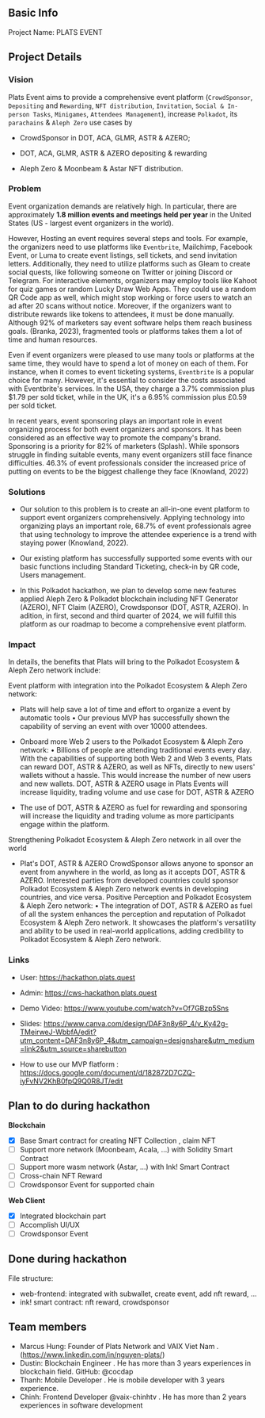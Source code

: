 ## Basic Info

Project Name: PLATS EVENT

## Project Details

### Vision

Plats Event aims to provide a comprehensive event platform (`CrowdSponsor`, `Depositing` and `Rewarding`, `NFT distribution`, `Invitation`, `Social & In-person Tasks`, `Minigames`, `Attendees Management`), increase `Polkadot`, its `parachains` & `Aleph Zero` use cases by
 
+ CrowdSponsor in DOT, ACA, GLMR, ASTR & AZERO; 

+ DOT, ACA, GLMR, ASTR & AZERO depositing & rewarding

+ Aleph Zero & Moonbeam & Astar NFT distribution.

### Problem
Event organization demands are relatively high. In particular, there are approximately **1.8 million events and meetings held per year** in the United States (US - largest event organizers in the world).

However, Hosting an event requires several steps and tools. For example, the organizers need to use platforms like `Eventbrite`, Mailchimp, Facebook Event, or Luma to create event listings, sell tickets, and send invitation letters. Additionally, they need to utilize platforms such as Gleam to create social quests, like following someone on Twitter or joining Discord or Telegram. For interactive elements, organizers may employ tools like Kahoot for quiz games or random Lucky Draw Web Apps. They could use a random QR Code app as well, which might stop working or force users to watch an ad after 20 scans without notice. Moreover, if the organizers want to distribute rewards like tokens to attendees, it must be done manually. Although 92% of marketers say event software helps them reach business goals. (Branka, 2023), fragmented tools or platforms takes them a lot of time and human resources.

Even if event organizers were pleased to use many tools or platforms at the same time, they would have to spend a lot of money on each of them. For instance, when it comes to event ticketing systems, `Eventbrite` is a popular choice for many. However, it's essential to consider the costs associated with Eventbrite's services. In the USA, they charge a 3.7% commission plus $1.79 per sold ticket, while in the UK, it's a 6.95% commission plus £0.59 per sold ticket.

In recent years, event sponsoring plays an important role in event organizing process for both event organizers and sponsors. It has been considered as an effective way to promote the company's brand. Sponsoring is a priority for 82% of marketers (Splash). While sponsors struggle in finding suitable events, many event organizers still face finance difficulties. 46.3% of event professionals consider the increased price of putting on events to be the biggest challenge they face (Knowland, 2022)

### Solutions
- Our solution to this problem is to create an all-in-one event platform to support event organizers comprehensively. Applying technology into organizing plays an important role, 68.7% of event professionals agree that using technology to improve the attendee experience is a trend with staying power (Knowland, 2022).

- Our existing platform has successfully supported some events with our basic functions including Standard Ticketing, check-in by QR code, Users management.

- In this Polkadot hackathon, we plan to develop some new features applied Aleph Zero & Polkadot blockchain including NFT Generator (AZERO), NFT Claim (AZERO), Crowdsponsor (DOT, ASTR, AZERO). In adition, in first, second and third quarter of 2024, we will fulfill this platform as our roadmap to become a comprehensive event platform.



### Impact
In details, the benefits that Plats will bring to the Polkadot Ecosystem & Aleph Zero network include:

Event platform with integration into the Polkadot Ecosystem & Aleph Zero network:

- Plats will help save a lot of time and effort to organize a event by automatic tools • Our previous MVP has successfully shown the capability of serving an event with over 10000 attendees.

- Onboard more Web 2 users to the Polkadot Ecosystem & Aleph Zero network: • Billions of people are attending traditional events every day. With the capabilities of supporting both Web 2 and Web 3 events, Plats can reward DOT, ASTR & AZERO, as well as NFTs, directly to new users' wallets without a hassle. This would increase the number of new users and new wallets. DOT, ASTR & AZERO usage in Plats Events will increase liquidity, trading volume and use case for DOT, ASTR & AZERO

- The use of DOT, ASTR & AZERO as fuel for rewarding and sponsoring will increase the liquidity and trading volume as more participants engage within the platform.

Strengthening Polkadot Ecosystem & Aleph Zero network in all over the world

- Plat's DOT, ASTR & AZERO CrowdSponsor allows anyone to sponsor an event from anywhere in the world, as long as it accepts DOT, ASTR & AZERO. Interested parties from developed countries could sponsor Polkadot Ecosystem & Aleph Zero network events in developing countries, and vice versa. Positive Perception and Polkadot Ecosystem & Aleph Zero network: • The integration of DOT, ASTR & AZERO as fuel of all the system enhances the perception and reputation of Polkadot Ecosystem & Aleph Zero network. It showcases the platform's versatility and ability to be used in real-world applications, adding credibility to Polkadot Ecosystem & Aleph Zero network.




### Links
- User:
https://hackathon.plats.quest
- Admin:
https://cws-hackathon.plats.quest
- Demo Video: https://www.youtube.com/watch?v=Of7GBzp5Sns
- Slides: https://www.canva.com/design/DAF3n8y6P_4/v_Ky42g-TMeirweJ-WbbfA/edit?utm_content=DAF3n8y6P_4&utm_campaign=designshare&utm_medium=link2&utm_source=sharebutton

- How to use our MVP flatform : https://docs.google.com/document/d/182872D7CZQ-iyFvNV2KhB0fpQ9Q0R8JT/edit


## Plan to do during hackathon

**Blockchain**
- [x] Base Smart contract for creating NFT Collection , claim NFT  
- [ ] Support more network (Moonbeam, Acala, ...) with Solidity Smart Contract 
- [ ] Support more wasm network (Astar, ...) with Ink! Smart Contract 
- [ ] Cross-chain NFT Reward
- [ ] Crowdsponsor Event for supported chain 

**Web Client**
- [x] Integrated blockchain part
- [ ] Accomplish UI/UX
- [ ] Crowdsponsor Event 

## Done during hackathon

File structure:
- web-frontend: integrated with subwallet, create event, add nft reward, ... 
- ink! smart contract: nft reward, crowdsponsor 

## Team members
- Marcus Hung: Founder of Plats Network and VAIX Viet Nam  . (https://www.linkedin.com/in/nguyen-plats/)
- Dustin: Blockchain Engineer . He has more than 3 years experiences in blockchain field. GitHub: @cocdap
- Thanh: Mobile Developer . He is mobile developer with 3 years experience.
- Chinh: Frontend Developer @vaix-chinhtv . He has more than 2 years experiences in software development 